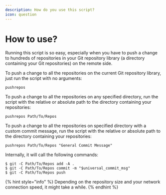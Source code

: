 ```yaml
---
description: How do you use this script?
icon: question
---
```


# How to use?

Running this script is so easy, especially when you have to push a change to hundreds of repositories in your Git repository library (a directory containing your Git repositories) on the remote side.

To push a change to all the repositories on the current Git repository library, just run the script with no arguments:

```
pushrepos
```

To push a change to all the repositories on any specified directory, run the script with the relative or absolute path to the directory containing your repositories:

```
pushrepos Path/To/Repos
```

To push a change to all the repositories on specified directory with a custom commit message, run the script with the relative or absolute path to the directory containing your repositories:

```
pushrepos Path/To/Repos "General Commit Message"
```

Internally, it will call the following commands:

```
$ git -C Path/To/Repos add -A .
$ git -C Path/To/Repos commit -m "$universal_commit_msg"
$ git -C Path/To/Repos push
```

{% hint style="info" %}
Depending on the repository size and your network connection speed, it might take a while.
{% endhint %}
